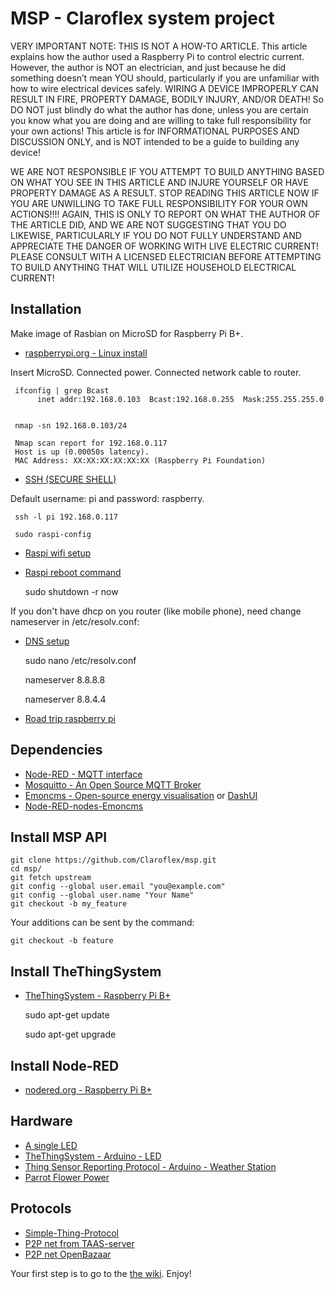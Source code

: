 # MSP - Claroflex system project 


VERY IMPORTANT NOTE: THIS IS NOT A HOW-TO ARTICLE. This article explains how the author used a Raspberry Pi to control electric current. However, the author is NOT an electrician, and just because he did something doesn’t mean YOU should, particularly if you are unfamiliar with how to wire electrical devices safely. WIRING A DEVICE IMPROPERLY CAN RESULT IN FIRE, PROPERTY DAMAGE, BODILY INJURY, AND/OR DEATH! So DO NOT just blindly do what the author has done, unless you are certain you know what you are doing and are willing to take full responsibility for your own actions! This article is for INFORMATIONAL PURPOSES AND DISCUSSION ONLY, and is NOT intended to be a guide to building any device!

WE ARE NOT RESPONSIBLE IF YOU ATTEMPT TO BUILD ANYTHING BASED ON WHAT YOU SEE IN THIS ARTICLE AND INJURE YOURSELF OR HAVE PROPERTY DAMAGE AS A RESULT. STOP READING THIS ARTICLE NOW IF YOU ARE UNWILLING TO TAKE FULL RESPONSIBILITY FOR YOUR OWN ACTIONS!!!! AGAIN, THIS IS ONLY TO REPORT ON WHAT THE AUTHOR OF THE ARTICLE DID, AND WE ARE NOT SUGGESTING THAT YOU DO LIKEWISE, PARTICULARLY IF YOU DO NOT FULLY UNDERSTAND AND APPRECIATE THE DANGER OF WORKING WITH LIVE ELECTRIC CURRENT! PLEASE CONSULT WITH A LICENSED ELECTRICIAN BEFORE ATTEMPTING TO BUILD ANYTHING THAT WILL UTILIZE HOUSEHOLD ELECTRICAL CURRENT!

## Installation

Make image of Rasbian on MicroSD for Raspberry Pi B+.

* [raspberrypi.org - Linux install](http://www.raspberrypi.org/documentation/installation/installing-images/linux.md)

Insert MicroSD. Connected power. Connected network cable to router.

     ifconfig | grep Bcast
          inet addr:192.168.0.103  Bcast:192.168.0.255  Mask:255.255.255.0


     nmap -sn 192.168.0.103/24

     Nmap scan report for 192.168.0.117
     Host is up (0.00050s latency).
     MAC Address: XX:XX:XX:XX:XX:XX (Raspberry Pi Foundation)

* [SSH (SECURE SHELL)](http://www.raspberrypi.org/documentation/remote-access/ssh/)

Default  username: pi and password: raspberry.

     ssh -l pi 192.168.0.117
     
     sudo raspi-config
     
* [Raspi wifi setup](http://www.raspberrypi.org/forums/viewtopic.php?t=26795)
* [Raspi reboot command](http://www.raspberrypi.org/forums/viewtopic.php?f=28&t=73121)

     sudo shutdown -r now
     
If you don't have dhcp on you router (like mobile phone), need change nameserver in /etc/resolv.conf:

* [DNS setup](http://www.raspberrypi.org/forums/viewtopic.php?f=63&t=17016)


     sudo nano /etc/resolv.conf
     
     nameserver 8.8.8.8
     
     nameserver 8.8.4.4
     
* [Road trip raspberry pi](http://www.cyborgworkshop.org/2014/08/07/road-trip-raspberry-pi/)

## Dependencies

* [Node-RED - MQTT interface](https://github.com/node-red/node-red)
* [Mosquitto - An Open Source MQTT Broker](http://mosquitto.org/) 
* [Emoncms - Open-source energy visualisation](http://emoncms.org/)
or [DashUI](https://github.com/hobbyquaker/DashUI)
* [Node-RED-nodes-Emoncms](https://github.com/node-red/node-red-nodes/tree/master/io/emoncms)

## Install MSP API

    git clone https://github.com/Claroflex/msp.git
    cd msp/
    git fetch upstream
    git config --global user.email "you@example.com"
    git config --global user.name "Your Name"
    git checkout -b my_feature
    
Your additions can be sent by the command:

    git checkout -b feature
    
    

## Install TheThingSystem

* [TheThingSystem - Raspberry Pi B+](https://github.com/TheThingSystem/steward/wiki/Bootstrapping-the-Raspberry-Pi)

     sudo apt-get update

     sudo apt-get upgrade

## Install Node-RED

* [nodered.org - Raspberry Pi B+](http://nodered.org/docs/hardware/raspberrypi.html)

## Hardware

* [A single LED](https://projects.drogon.net/raspberry-pi/gpio-examples/tux-crossing/gpio-examples-1-a-single-led/)
* [TheThingSystem - Arduino - LED](https://github.com/TheThingSystem/steward/wiki/Clients)
* [Thing Sensor Reporting Protocol - Arduino - Weather Station](https://github.com/TheThingSystem/steward/wiki/Thing-Sensor-Reporting-Protocol)
* [Parrot Flower Power](http://www.parrot.com/de/produkte/flower-power/)

## Protocols

* [Simple-Thing-Protocol](https://github.com/TheThingSystem/steward/wiki/Simple-Thing-Protocol)
* [P2P net from TAAS-server](https://github.com/TheThingsystem/TAAS-server)
* [P2P net OpenBazaar](https://github.com/OpenBazaar/OpenBazaar)

Your first step is to go to the [the wiki](https://github.com/Ignat99/msp/wiki). Enjoy!

